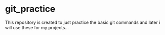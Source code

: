 # git_practice
This repository is created to just practice the basic git commands and later i will use these for  my projects...
